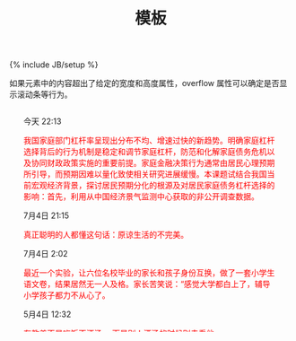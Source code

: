 ﻿---
layout: post
title: "模板"
description: ""
category: 域外
tags: [生活]
---
{% include JB/setup %}













<p>如果元素中的内容超出了给定的宽度和高度属性，overflow 属性可以确定是否显示滚动条等行为。</p>


<div class="panel-body" style="height: 400px; overflow-y:scroll">
            <div style="border: 1px  #000000; width: 90%; margin: 0 auto;">
                <span>
 
<p>今天 22:13</p>


<font  color="red">我国家庭部门杠杆率呈现出分布不均、增速过快的新趋势。明确家庭杠杆选择背后的行为机制是稳定和调节家庭杠杆，防范和化解家庭债务危机以及协同财政政策实施的重要前提。家庭金融决策行为通常由居民心理预期所引导，而预期因难以量化致使相关研究进展缓慢。本课题试结合我国当前宏观经济背景，探讨居民预期分化的根源及对居民家庭债务杠杆选择的影响：首先，利用从中国经济景气监测中心获取的非公开调查数据。</font>



<p>  </p>
<p>  </p>
<p>  </p>


<p>7月4日 21:15</p>
<font  color="red">真正聪明的人都懂这句话：原谅生活的不完美。</font>



<p>  </p>
<p>  </p>
<p>  </p>



<p>7月4日 2:02 </p>


<font  color="red">最近一个实验，让六位名校毕业的家长和孩子身份互换，做了一套小学生语文卷，结果居然无一人及格。家长苦笑说：“感觉大学都白上了，辅导小学孩子都力不从心了。</font>




<p>  </p>
<p>  </p>
<p>  </p>

<p>5月4日 12:32 </p>


<font  color="red">有教养不是吃饭不洒汤， 
而是别人洒汤的时候别去看他。

​—— 契诃夫 ​​​​</font>
       
            </span>
            </div>
        </div

		
		















